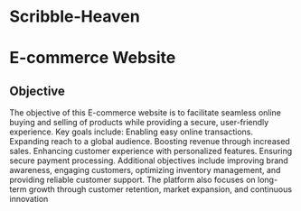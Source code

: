 # Scribble-Heaven
<h1>E-commerce Website</h1>
<h2>Objective</h2>
The objective of this E-commerce website is to facilitate seamless online buying and selling of products while providing a secure, user-friendly experience. Key goals include:
    Enabling easy online transactions.
    Expanding reach to a global audience.
    Boosting revenue through increased sales.
    Enhancing customer experience with personalized features.
    Ensuring secure payment processing.
Additional objectives include improving brand awareness, engaging customers, optimizing inventory management, and providing reliable customer support. The platform also focuses on long-term growth through customer retention, market expansion, and continuous innovation